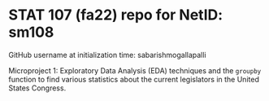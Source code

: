 # STAT 107 (fa22) repo for NetID: sm108

GitHub username at initialization time: sabarishmogallapalli

Microproject 1: Exploratory Data Analysis (EDA) techniques and the `groupby` function to find various statistics about the current legislators in the United States Congress.
